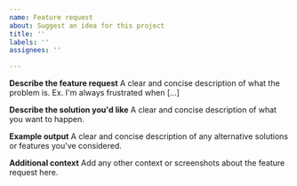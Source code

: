```yaml
---
name: Feature request
about: Suggest an idea for this project
title: ''
labels: ''
assignees: ''

---
```


**Describe the feature request**
A clear and concise description of what the problem is. Ex. I'm always frustrated when [...]

**Describe the solution you'd like**
A clear and concise description of what you want to happen.

**Example output**
A clear and concise description of any alternative solutions or features you've considered.

**Additional context**
Add any other context or screenshots about the feature request here.
